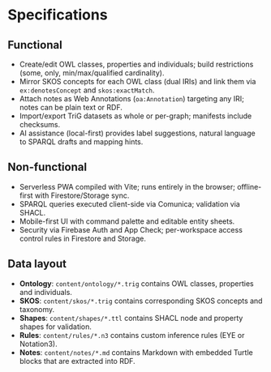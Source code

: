 # Specifications

## Functional

- Create/edit OWL classes, properties and individuals; build restrictions (some, only, min/max/qualified cardinality).
- Mirror SKOS concepts for each OWL class (dual IRIs) and link them via `ex:denotesConcept` and `skos:exactMatch`.
- Attach notes as Web Annotations (`oa:Annotation`) targeting any IRI; notes can be plain text or RDF.
- Import/export TriG datasets as whole or per-graph; manifests include checksums.
- AI assistance (local-first) provides label suggestions, natural language to SPARQL drafts and mapping hints.

## Non-functional

- Serverless PWA compiled with Vite; runs entirely in the browser; offline-first with Firestore/Storage sync.
- SPARQL queries executed client-side via Comunica; validation via SHACL.
- Mobile-first UI with command palette and editable entity sheets.
- Security via Firebase Auth and App Check; per-workspace access control rules in Firestore and Storage.

## Data layout

- **Ontology**: `content/ontology/*.trig` contains OWL classes, properties and individuals.
- **SKOS**: `content/skos/*.trig` contains corresponding SKOS concepts and taxonomy.
- **Shapes**: `content/shapes/*.ttl` contains SHACL node and property shapes for validation.
- **Rules**: `content/rules/*.n3` contains custom inference rules (EYE or Notation3).
- **Notes**: `content/notes/*.md` contains Markdown with embedded Turtle blocks that are extracted into RDF.

